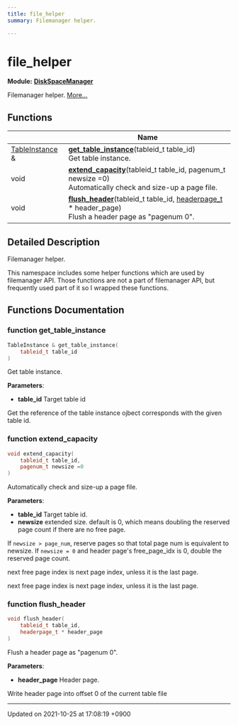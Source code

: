 ```yaml
---
title: file_helper
summary: Filemanager helper. 

---
```


# file_helper

**Module:** **[DiskSpaceManager](/Modules/group__DiskSpaceManager)**

Filemanager helper.  [More...](#detailed-description)

## Functions

|                | Name           |
| -------------- | -------------- |
| <a href="/Classes/structTableInstance">TableInstance</a> & | **[get_table_instance](/Namespaces/namespacefile__helper#function-get-table-instance)**(tableid_t table_id)<br>Get table instance.  |
| void | **[extend_capacity](/Namespaces/namespacefile__helper#function-extend-capacity)**(tableid_t table_id, pagenum_t newsize =0)<br>Automatically check and size-up a page file.  |
| void | **[flush_header](/Namespaces/namespacefile__helper#function-flush-header)**(tableid_t table_id, <a href="/Modules/group__DiskSpaceManager#typedef-headerpage-t">headerpage_t</a> * header_page)<br>Flush a header page as "pagenum 0".  |

## Detailed Description

Filemanager helper. 

This namespace includes some helper functions which are used by filemanager API. Those functions are not a part of filemanager API, but frequently used part of it so I wrapped these functions. 


## Functions Documentation

### function get_table_instance

```cpp
TableInstance & get_table_instance(
    tableid_t table_id
)
```

Get table instance. 

**Parameters**: 

  * **table_id** Target table id 


Get the reference of the table instance ojbect corresponds with the given table id.


### function extend_capacity

```cpp
void extend_capacity(
    tableid_t table_id,
    pagenum_t newsize =0
)
```

Automatically check and size-up a page file. 

**Parameters**: 

  * **table_id** Target table id. 
  * **newsize** extended size. default is 0, which means doubling the reserved page count if there are no free page. 


If <code>newsize &gt; page&#95;num</code>, reserve pages so that total page num is equivalent to newsize. If <code>newsize = 0</code> and header page's free_page_idx is 0, double the reserved page count.


next free page index is next page index, unless it is the last page.

next free page index is next page index, unless it is the last page.


### function flush_header

```cpp
void flush_header(
    tableid_t table_id,
    headerpage_t * header_page
)
```

Flush a header page as "pagenum 0". 

**Parameters**: 

  * **header_page** Header page. 


Write header page into offset 0 of the current table file






-------------------------------

Updated on 2021-10-25 at 17:08:19 +0900